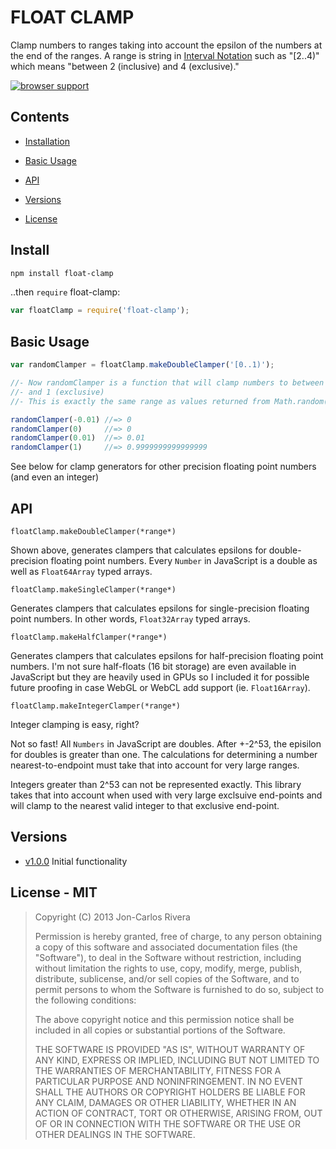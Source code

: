 # FLOAT CLAMP

Clamp numbers to ranges taking into account the epsilon of the numbers at the end of the ranges. A range is string  in [Interval Notation](http://en.wikipedia.org/wiki/Interval_(mathematics)#Notations_for_intervals) such as "[2..4)" which means "between 2 (inclusive) and 4 (exclusive)."

[![browser support](https://ci.testling.com/imbcmdth/float-clamp.png)](https://ci.testling.com/imbcmdth/float-clamp)

## Contents

* [Installation](#install)

* [Basic Usage](#basic-usage)

* [API](#api)

* [Versions](#versions)

* [License](#license---mit)

## Install
````bash
npm install float-clamp
````

..then `require` float-clamp:

````javascript
var floatClamp = require('float-clamp');
````

## Basic Usage

```javascript
var randomClamper = floatClamp.makeDoubleClamper('[0..1)');

//- Now randomClamper is a function that will clamp numbers to between 0 (inclusive)
//- and 1 (exclusive)
//- This is exactly the same range as values returned from Math.random()

randomClamper(-0.01) //=> 0
randomClamper(0)     //=> 0
randomClamper(0.01)  //=> 0.01
randomClamper(1)     //=> 0.9999999999999999
```

See below for clamp generators for other precision floating point numbers (and even an integer)

## API

`floatClamp.makeDoubleClamper(*range*)`

Shown above, generates clampers that calculates epsilons for double-precision floating point numbers. Every `Number` in JavaScript is a double as well as `Float64Array` typed arrays.

`floatClamp.makeSingleClamper(*range*)`

Generates clampers that calculates epsilons for single-precision floating point numbers. In other words, `Float32Array` typed arrays.

`floatClamp.makeHalfClamper(*range*)`

Generates clampers that calculates epsilons for half-precision floating point numbers. I'm not sure half-floats (16 bit storage) are even available in JavaScript but they are heavily used in GPUs so I included it for possible future proofing in case WebGL or WebCL add support (ie. `Float16Array`).

`floatClamp.makeIntegerClamper(*range*)`

Integer clamping is easy, right?

Not so fast! All `Numbers` in JavaScript are doubles. After +-2^53, the episilon for doubles is greater than one. The calculations for determining a number nearest-to-endpoint must take that into account for very large ranges.

Integers greater than 2^53 can not be represented exactly. This library takes that into account when used with very large exclsuive end-points and will clamp to the nearest valid integer to that exclusive end-point.

## Versions

* [v1.0.0](https://github.com/imbcmdth/float-clamp/archive/v1.0.0.zip) Initial functionality

## License - MIT

> Copyright (C) 2013 Jon-Carlos Rivera
> 
> Permission is hereby granted, free of charge, to any person obtaining a copy of this software and associated documentation files (the "Software"), to deal in the Software without restriction, including without limitation the rights to use, copy, modify, merge, publish, distribute, sublicense, and/or sell copies of the Software, and to permit persons to whom the Software is furnished to do so, subject to the following conditions:
>
> The above copyright notice and this permission notice shall be included in all copies or substantial portions of the Software.
>
> THE SOFTWARE IS PROVIDED "AS IS", WITHOUT WARRANTY OF ANY KIND, EXPRESS OR IMPLIED, INCLUDING BUT NOT LIMITED TO THE WARRANTIES OF MERCHANTABILITY, FITNESS FOR A PARTICULAR PURPOSE AND NONINFRINGEMENT. IN NO EVENT SHALL THE AUTHORS OR COPYRIGHT HOLDERS BE LIABLE FOR ANY CLAIM, DAMAGES OR OTHER LIABILITY, WHETHER IN AN ACTION OF CONTRACT, TORT OR OTHERWISE, ARISING FROM, OUT OF OR IN CONNECTION WITH THE SOFTWARE OR THE USE OR OTHER DEALINGS IN THE SOFTWARE.
